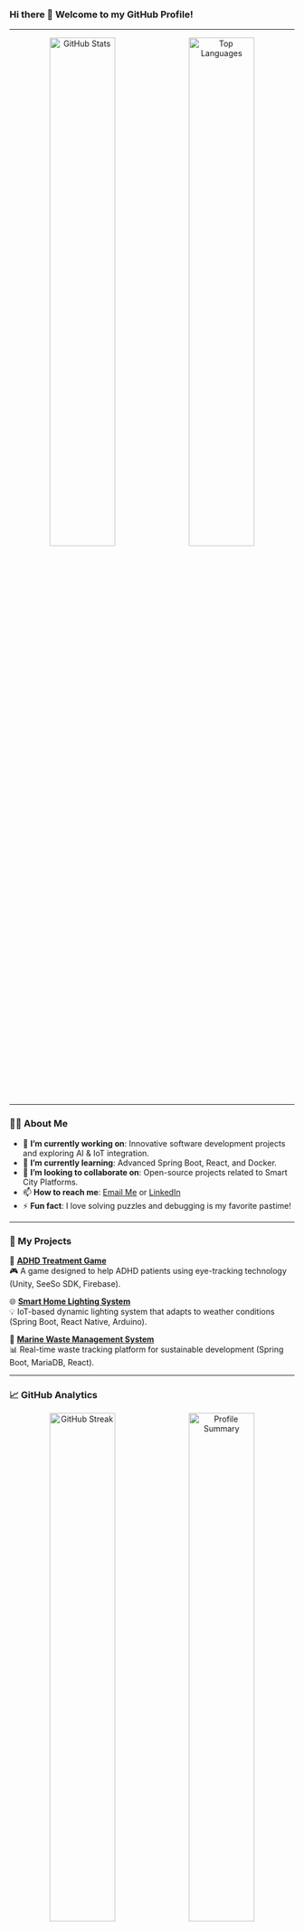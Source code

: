 ### Hi there 👋 Welcome to my GitHub Profile!

---

<div align="center">
  <img src="https://github-readme-stats.vercel.app/api?username=dayeonYou&show_icons=true&theme=radical" alt="GitHub Stats" width="48%">
  <img src="https://github-readme-stats.vercel.app/api/top-langs/?username=dayeonYou&layout=compact&theme=radical" alt="Top Languages" width="48%">
</div>

---

### 👩‍💻 About Me
- 🔭 **I’m currently working on**: Innovative software development projects and exploring AI & IoT integration.
- 🌱 **I’m currently learning**: Advanced Spring Boot, React, and Docker.
- 👯 **I’m looking to collaborate on**: Open-source projects related to Smart City Platforms.
- 📫 **How to reach me**: [Email Me](mailto:youremail@example.com) or [LinkedIn](https://www.linkedin.com/in/yourprofile/)
- ⚡ **Fun fact**: I love solving puzzles and debugging is my favorite pastime!

---

### 🌟 My Projects
🚀 [**ADHD Treatment Game**](https://github.com/yourrepo)  
🎮 A game designed to help ADHD patients using eye-tracking technology (Unity, SeeSo SDK, Firebase).  

🌐 [**Smart Home Lighting System**](https://github.com/yourrepo)  
💡 IoT-based dynamic lighting system that adapts to weather conditions (Spring Boot, React Native, Arduino).  

🌊 [**Marine Waste Management System**](https://github.com/yourrepo)  
📊 Real-time waste tracking platform for sustainable development (Spring Boot, MariaDB, React).  

---

### 📈 GitHub Analytics
<div align="center">
  <img src="https://streak-stats.demolab.com?user=dayeonYou&theme=radical" alt="GitHub Streak" width="48%">
  <img src="https://github-profile-summary-cards.vercel.app/api/cards/profile-details?username=dayeonYou&theme=radical" alt="Profile Summary" width="48%">
</div>

---

### 🌐 Connect with Me
[![LinkedIn](https://img.shields.io/badge/LinkedIn-blue?style=flat-square&logo=linkedin&logoColor=white)](https://www.linkedin.com/in/yourprofile/)  
[![Portfolio](https://img.shields.io/badge/Portfolio-black?style=flat-square&logo=google-chrome&logoColor=white)](https://yourportfolio.com)  
[![Email](https://img.shields.io/badge/Email-red?style=flat-square&logo=gmail&logoColor=white)](mailto:youremail@example.com)

---

### 🛠️ Languages and Tools
![Python](https://img.shields.io/badge/Python-3776AB?style=flat-square&logo=python&logoColor=white)
![Java](https://img.shields.io/badge/Java-007396?style=flat-square&logo=java&logoColor=white)
![Spring Boot](https://img.shields.io/badge/Spring%20Boot-6DB33F?style=flat-square&logo=spring-boot&logoColor=white)
![React](https://img.shields.io/badge/React-61DAFB?style=flat-square&logo=react&logoColor=black)
![JavaScript](https://img.shields.io/badge/JavaScript-F7DF1E?style=flat-square&logo=javascript&logoColor=black)
![MariaDB](https://img.shields.io/badge/MariaDB-003545?style=flat-square&logo=mariadb&logoColor=white)
![Git](https://img.shields.io/badge/Git-F05032?style=flat-square&logo=git&logoColor=white)
![Docker](https://img.shields.io/badge/Docker-2496ED?style=flat-square&logo=docker&logoColor=white)

---

✨ Thank you for visiting my GitHub profile! Feel free to explore my repositories and connect with me.
